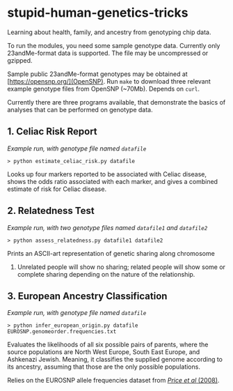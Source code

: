 stupid-human-genetics-tricks
============================

Learning about health, family, and ancestry from genotyping chip data.

To run the modules, you need some sample genotype data. Currently only
23andMe-format data is supported. The file may be uncompressed or
gzipped.

Sample public 23andMe-format genotypes may be obtained at
[https://opensnp.org/](OpenSNP). Run ``make`` to download three relevant example genotype files from OpenSNP (~70Mb). Depends on ``curl``.

Currently there are three programs available, that demonstrate the
basics of analyses that can be performed on genotype data.

## 1. Celiac Risk Report

*Example run, with genotype file named ``datafile``*

``> python estimate_celiac_risk.py datafile``

Looks up four markers reported to be associated with Celiac disease,
shows the odds ratio associated with each marker, and gives a combined
estimate of risk for Celiac disease.


## 2. Relatedness Test

*Example run, with two genotype files named ``datafile1`` and ``datafile2``*

``> python assess_relatedness.py datafile1 datafile2``

Prints an ASCII-art representation of genetic sharing along chromosome
1. Unrelated people will show no sharing; related people will show
   some or complete sharing depending on the nature of the
   relationship.


## 3. European Ancestry Classification

*Example run, with genotype file named ``datafile``*

``> python infer_european_origin.py datafile EUROSNP.genomeorder.frequencies.txt``

Evaluates the likelihoods of all six possible pairs of parents, where
the source populations are North West Europe, South East Europe, and
Ashkenazi Jewish. Meaning, it classifies the supplied genome according
to its ancestry, assuming that those are the only possible
populations.

Relies on the EUROSNP allele frequencies dataset from
[*Price et al* (2008)](http://genepath.med.harvard.edu/~reich/EUROSNP.htm).
